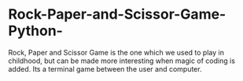 # Rock-Paper-and-Scissor-Game-Python-
Rock, Paper and Scissor Game is the one which we used to play in childhood, but can be made more interesting when magic of coding is added. Its a terminal game between the user and computer. 
